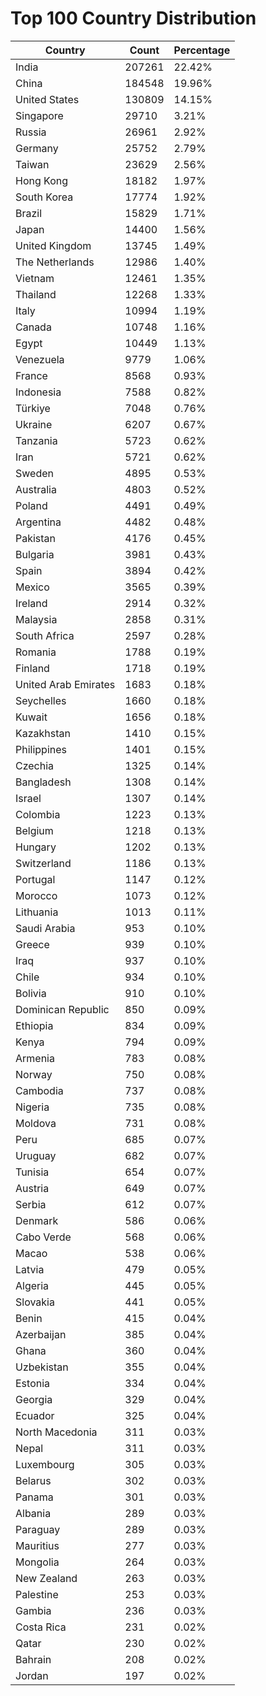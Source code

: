 # Top 100 Country Distribution
| Country | Count | Percentage |
|----|----|----|
| India | 207261 | 22.42% |
| China | 184548 | 19.96% |
| United States | 130809 | 14.15% |
| Singapore | 29710 | 3.21% |
| Russia | 26961 | 2.92% |
| Germany | 25752 | 2.79% |
| Taiwan | 23629 | 2.56% |
| Hong Kong | 18182 | 1.97% |
| South Korea | 17774 | 1.92% |
| Brazil | 15829 | 1.71% |
| Japan | 14400 | 1.56% |
| United Kingdom | 13745 | 1.49% |
| The Netherlands | 12986 | 1.40% |
| Vietnam | 12461 | 1.35% |
| Thailand | 12268 | 1.33% |
| Italy | 10994 | 1.19% |
| Canada | 10748 | 1.16% |
| Egypt | 10449 | 1.13% |
| Venezuela | 9779 | 1.06% |
| France | 8568 | 0.93% |
| Indonesia | 7588 | 0.82% |
| Türkiye | 7048 | 0.76% |
| Ukraine | 6207 | 0.67% |
| Tanzania | 5723 | 0.62% |
| Iran | 5721 | 0.62% |
| Sweden | 4895 | 0.53% |
| Australia | 4803 | 0.52% |
| Poland | 4491 | 0.49% |
| Argentina | 4482 | 0.48% |
| Pakistan | 4176 | 0.45% |
| Bulgaria | 3981 | 0.43% |
| Spain | 3894 | 0.42% |
| Mexico | 3565 | 0.39% |
| Ireland | 2914 | 0.32% |
| Malaysia | 2858 | 0.31% |
| South Africa | 2597 | 0.28% |
| Romania | 1788 | 0.19% |
| Finland | 1718 | 0.19% |
| United Arab Emirates | 1683 | 0.18% |
| Seychelles | 1660 | 0.18% |
| Kuwait | 1656 | 0.18% |
| Kazakhstan | 1410 | 0.15% |
| Philippines | 1401 | 0.15% |
| Czechia | 1325 | 0.14% |
| Bangladesh | 1308 | 0.14% |
| Israel | 1307 | 0.14% |
| Colombia | 1223 | 0.13% |
| Belgium | 1218 | 0.13% |
| Hungary | 1202 | 0.13% |
| Switzerland | 1186 | 0.13% |
| Portugal | 1147 | 0.12% |
| Morocco | 1073 | 0.12% |
| Lithuania | 1013 | 0.11% |
| Saudi Arabia | 953 | 0.10% |
| Greece | 939 | 0.10% |
| Iraq | 937 | 0.10% |
| Chile | 934 | 0.10% |
| Bolivia | 910 | 0.10% |
| Dominican Republic | 850 | 0.09% |
| Ethiopia | 834 | 0.09% |
| Kenya | 794 | 0.09% |
| Armenia | 783 | 0.08% |
| Norway | 750 | 0.08% |
| Cambodia | 737 | 0.08% |
| Nigeria | 735 | 0.08% |
| Moldova | 731 | 0.08% |
| Peru | 685 | 0.07% |
| Uruguay | 682 | 0.07% |
| Tunisia | 654 | 0.07% |
| Austria | 649 | 0.07% |
| Serbia | 612 | 0.07% |
| Denmark | 586 | 0.06% |
| Cabo Verde | 568 | 0.06% |
| Macao | 538 | 0.06% |
| Latvia | 479 | 0.05% |
| Algeria | 445 | 0.05% |
| Slovakia | 441 | 0.05% |
| Benin | 415 | 0.04% |
| Azerbaijan | 385 | 0.04% |
| Ghana | 360 | 0.04% |
| Uzbekistan | 355 | 0.04% |
| Estonia | 334 | 0.04% |
| Georgia | 329 | 0.04% |
| Ecuador | 325 | 0.04% |
| North Macedonia | 311 | 0.03% |
| Nepal | 311 | 0.03% |
| Luxembourg | 305 | 0.03% |
| Belarus | 302 | 0.03% |
| Panama | 301 | 0.03% |
| Albania | 289 | 0.03% |
| Paraguay | 289 | 0.03% |
| Mauritius | 277 | 0.03% |
| Mongolia | 264 | 0.03% |
| New Zealand | 263 | 0.03% |
| Palestine | 253 | 0.03% |
| Gambia | 236 | 0.03% |
| Costa Rica | 231 | 0.02% |
| Qatar | 230 | 0.02% |
| Bahrain | 208 | 0.02% |
| Jordan | 197 | 0.02% |
